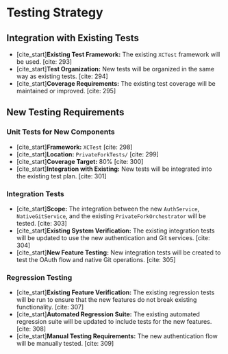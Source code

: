 # Testing Strategy

## Integration with Existing Tests

-   [cite_start]**Existing Test Framework:** The existing `XCTest` framework will be used. [cite: 293]
-   [cite_start]**Test Organization:** New tests will be organized in the same way as existing tests. [cite: 294]
-   [cite_start]**Coverage Requirements:** The existing test coverage will be maintained or improved. [cite: 295]

## New Testing Requirements

### Unit Tests for New Components

-   [cite_start]**Framework:** `XCTest` [cite: 298]
-   [cite_start]**Location:** `PrivateForkTests/` [cite: 299]
-   [cite_start]**Coverage Target:** 80% [cite: 300]
-   [cite_start]**Integration with Existing:** New tests will be integrated into the existing test plan. [cite: 301]

### Integration Tests

-   [cite_start]**Scope:** The integration between the new `AuthService`, `NativeGitService`, and the existing `PrivateForkOrchestrator` will be tested. [cite: 303]
-   [cite_start]**Existing System Verification:** The existing integration tests will be updated to use the new authentication and Git services. [cite: 304]
-   [cite_start]**New Feature Testing:** New integration tests will be created to test the OAuth flow and native Git operations. [cite: 305]

### Regression Testing

-   [cite_start]**Existing Feature Verification:** The existing regression tests will be run to ensure that the new features do not break existing functionality. [cite: 307]
-   [cite_start]**Automated Regression Suite:** The existing automated regression suite will be updated to include tests for the new features. [cite: 308]
-   [cite_start]**Manual Testing Requirements:** The new authentication flow will be manually tested. [cite: 309]
